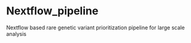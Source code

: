 # Nextflow_pipeline
Nextflow based rare genetic variant prioritization pipeline for large scale analysis
